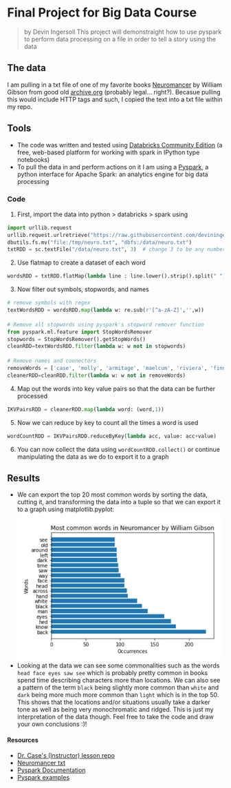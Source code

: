 # Final Project for Big Data Course
> by Devin Ingersoll
This project will demonstraight how to use pyspark to perform data processing on a file in order to tell a story using the data

## The data
I am pulling in a txt file of one of my favorite books [Neuromancer](https://archive.org/stream/NeuromancerWilliamGibson/Neuromancer%20-%20William%20Gibson_djvu.txt) by William Gibson from good old [archive.org](archive.org) (probably legal... right?). Becasue pulling this would include HTTP tags and such, I copied the text into a txt file within my repo. 

## Tools
- The code was written and tested using [Databricks Community Edition](https://community.cloud.databricks.com) (a free, web-based platform for working with spark in IPython type notebooks)
- To pull the data in and perform actions on it I am using a [Pyspark](https://spark.apache.org/docs/latest/api/python/index.html), a python interface for Apache Spark: an analytics engine for big data processing

### Code
1. First, import the data into python > databricks > spark using
```python
import urllib.request
urllib.request.urlretrieve("https://raw.githubusercontent.com/deviningers/big-data-final/main/neuro.txt" , "/tmp/neuro.txt")
dbutils.fs.mv("file:/tmp/neuro.txt", "dbfs:/data/neuro.txt")
txtRDD = sc.textFile("/data/neuro.txt", 3)  # change 3 to be any number of servers with a dataset copy
```
2. Use flatmap to create a dataset of each word
```python
wordsRDD = txtRDD.flatMap(lambda line : line.lower().strip().split(" "))
```
3. Now filter out symbols, stopwords, and names
```python
# remove symbols with regex
textWordsRDD = wordsRDD.map(lambda w: re.sub(r'[^a-zA-Z]','',w))

# Remove all stopwords using pyspark's stopword remover function
from pyspark.ml.feature import StopWordsRemover
stopwords = StopWordsRemover().getStopWords()
cleanRDD=textWordsRDD.filter(lambda w: w not in stopwords)

# Remove names and connectors
removeWords = ['case', 'molly', 'armitage', 'maelcum', 'riviera', 'finn', 'said', '', 'like', 'youre', 'something', 'thing' , 'get', 'got', 'dont']
cleanerRDD=cleanRDD.filter(lambda w: w not in removeWords)
```
4. Map out the words into key value pairs so that the data can be further processed
```python
IKVPairsRDD = cleanerRDD.map(lambda word: (word,1))
```
5. Now we can reduce by key to count all the times a word is used 
```python
wordCountRDD = IKVPairsRDD.reduceByKey(lambda acc, value: acc+value)
```
6. You can now collect the data using ```wordCountRDD.collect()``` or continue manipulating the data as we do to export it to a graph

## Results
- We can export the top 20 most common words by sorting the data, cutting it, and transforming the data into a tuple so that we can export it to a graph using matplotlib.pyplot:
![Top 20](neuroGraph.PNG)
- Looking at the data we can see some commonalities such as the words ```head face eyes saw see``` which is probably pretty common in books spend time describing characters more than locations. We can also see a pattern of the term ```black``` being slightly more common than ```white``` and ```dark``` being more much more common than ```light``` which is in the top 50. This shows that the locations and/or situations usually take a darker tone as well as being very monochromatic and ridged. This is just my interpretation of the data though. Feel free to take the code and draw your own conclusions :)!

#### Resources
- [Dr. Case's (Instructor) lesson repo](https://github.com/denisecase/starting-spark)
- [Neuromancer txt](https://archive.org/stream/NeuromancerWilliamGibson/Neuromancer%20-%20William%20Gibson_djvu.txt)
- [Pyspark Documentation](https://spark.apache.org/docs/latest/api/python/index.html)
- [Pyspark examples](https://spark.apache.org/examples.html)
